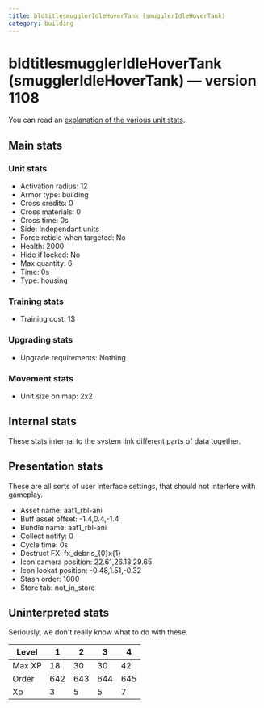 ```yaml
---
title: bldtitlesmugglerIdleHoverTank (smugglerIdleHoverTank)
category: building
---
```


# bldtitlesmugglerIdleHoverTank (smugglerIdleHoverTank) — version 1108

You can read an [explanation  of the various unit stats](unitexplained.md).

## Main stats

### Unit stats

  * Activation radius: 12
  * Armor type: building
  * Cross credits: 0
  * Cross materials: 0
  * Cross time: 0s
  * Side: Independant units
  * Force reticle when targeted: No
  * Health: 2000
  * Hide if locked: No
  * Max quantity: 6
  * Time: 0s
  * Type: housing

### Training stats

  * Training cost: 1$

### Upgrading stats

  * Upgrade requirements: Nothing

### Movement stats

  * Unit size on map: 2x2

## Internal stats

These stats internal to the system link different parts of data together.


## Presentation stats

These are all sorts of user interface settings, that should not interfere with gameplay.

  * Asset name: aat1_rbl-ani
  * Buff asset offset: -1.4,0.4,-1.4
  * Bundle name: aat1_rbl-ani
  * Collect notify: 0
  * Cycle time: 0s
  * Destruct FX: fx_debris_{0}x{1}
  * Icon camera position: 22.61,26.18,29.65
  * Icon lookat position: -0.48,1.51,-0.32
  * Stash order: 1000
  * Store tab: not_in_store

## Uninterpreted stats

Seriously, we don't really know what to do with these.

|Level |1  |2  |3  |4  |
|------|---|---|---|---|
|Max XP|18 |30 |30 |42 |
|Order |642|643|644|645|
|Xp    |3  |5  |5  |7  |



